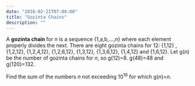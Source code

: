 ```yaml
---
date: "2016-02-21T07:00:00"
title: "Gozinta Chains"
description: ""
---
```


<p>
A <b>gozinta chain </b>for <var>n</var> is a sequence {1,a,b,...,<var>n</var>} where each element properly divides the next.
There are eight gozinta chains for 12:
{1,12} ,{1,2,12}, {1,2,4,12}, {1,2,6,12}, {1,3,12}, {1,3,6,12}, {1,4,12} and {1,6,12}. 
Let g(<var>n</var>) be the number of gozinta chains for <var>n</var>, so g(12)=8.
g(48)=48 and g(120)=132.
</p>
<p>
Find the sum of the numbers <var>n</var>  not exceeding 10<sup>16</sup> for which g(<var>n</var>)=<var>n</var>.
</p>

